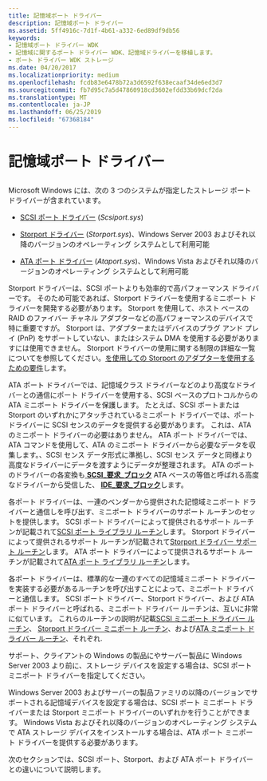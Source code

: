 ```yaml
---
title: 記憶域ポート ドライバー
description: 記憶域ポート ドライバー
ms.assetid: 5ff4916c-7d1f-4b61-a332-6ed89df9db56
keywords:
- 記憶域ポート ドライバー WDK
- 記憶域に関するポート ドライバー WDK、記憶域ドライバーを移植します。
- ポート ドライバー WDK ストレージ
ms.date: 04/20/2017
ms.localizationpriority: medium
ms.openlocfilehash: fcdb83e6478b72a3d6592f638ecaaf34de6ed3d7
ms.sourcegitcommit: fb7d95c7a5d47860918cd3602efdd33b69dcf2da
ms.translationtype: MT
ms.contentlocale: ja-JP
ms.lasthandoff: 06/25/2019
ms.locfileid: "67368184"
---
```

# <a name="storage-port-drivers"></a>記憶域ポート ドライバー


## <span id="ddk_storage_port_drivers_kg"></span><span id="DDK_STORAGE_PORT_DRIVERS_KG"></span>


Microsoft Windows には、次の 3 つのシステムが指定したストレージ ポート ドライバーが含まれています。

-   [SCSI ポート ドライバー](scsi-port-driver.md) (*Scsiport.sys*)

-   [Storport ドライバー](storport-driver.md) (*Storport.sys*)、Windows Server 2003 およびそれ以降のバージョンのオペレーティング システムとして利用可能

-   [ATA ポート ドライバー](ata-port-driver.md) (*Ataport.sys*)、Windows Vista およびそれ以降のバージョンのオペレーティング システムとして利用可能

Storport ドライバーは、SCSI ポートよりも効率的で高パフォーマンス ドライバーです。 そのため可能であれば、Storport ドライバーを使用するミニポート ドライバーを開発する必要があります。 Storport を使用して、ホスト ベースの RAID のファイバー チャネル アダプターなどの高パフォーマンスのデバイスで特に重要ですが。 Storport は、アダプターまたはデバイスのプラグ アンド プレイ (PnP) をサポートしていない、またはシステム DMA を使用する必要がありますには使用できません。 Storport ドライバーの使用に関する制限の詳細な一覧についてを参照してください。[を使用しての Storport のアダプターを使用するための要件](requirements-for-using-storport-with-an-adapter.md)します。

ATA ポート ドライバーでは、記憶域クラス ドライバーなどのより高度なドライバーとの通信にポート ドライバーを使用する、SCSI ベースのプロトコルからの ATA ミニポート ドライバーを保護します。 たとえば、SCSI ポートまたは Storport のいずれかにアタッチされているミニポート ドライバーでは、ポート ドライバーに SCSI センスのデータを提供する必要があります。 これは、ATA のミニポート ドライバーの必要はありません。 ATA ポート ドライバーでは、ATA コマンドを使用して、ATA のミニポート ドライバーから必要なデータを収集します。、SCSI センス データ形式に準拠し、SCSI センス データと同様より高度なドライバーにデータを渡すようにデータが整理されます。 ATA のポートのドライバーの各変換も[ **SCSI\_要求\_ブロック**](https://docs.microsoft.com/windows-hardware/drivers/ddi/content/srb/ns-srb-_scsi_request_block) ATA ベースの等価と呼ばれる高度なドライバーから受信した、 [**IDE\_要求\_ブロック**](https://docs.microsoft.com/windows-hardware/drivers/ddi/content/irb/ns-irb-_ide_request_block)します。

各ポート ドライバーは、一連のベンダーから提供された記憶域ミニポート ドライバーと通信しを呼び出す、ミニポート ドライバーのサポート ルーチンのセットを提供します。 SCSI ポート ドライバーによって提供されるサポート ルーチンが記載されて[SCSI ポート ライブラリ ルーチン](https://docs.microsoft.com/windows-hardware/drivers/ddi/content/index)します。 Storport ドライバーによって提供されるサポート ルーチンが記載されて[Storport ドライバー サポート ルーチン](https://docs.microsoft.com/windows-hardware/drivers/ddi/content/index)します。 ATA ポート ドライバーによって提供されるサポート ルーチンが記載されて[ATA ポート ライブラリ ルーチン](https://docs.microsoft.com/windows-hardware/drivers/ddi/content/index)します。

各ポート ドライバーは、標準的な一連のすべての記憶域ミニポート ドライバーを実装する必要があるルーチンを呼び出すことによって、ミニポート ドライバーと通信します。 SCSI ポート ドライバー、Storport ドライバー、および ATA ポート ドライバーと呼ばれる、ミニポート ドライバー ルーチンは、互いに非常に似ています。 これらのルーチンの説明が記載[SCSI ミニポート ドライバー ルーチン](https://docs.microsoft.com/windows-hardware/drivers/ddi/content/index)、 [Storport ドライバー ミニポート ルーチン](https://docs.microsoft.com/windows-hardware/drivers/ddi/content/index)、および[ATA ミニポート ドライバー ルーチン](https://docs.microsoft.com/windows-hardware/drivers/ddi/content/index)、それぞれ.

サポート、クライアントの Windows の製品にやサーバー製品に Windows Server 2003 より前に、ストレージ デバイスを設定する場合は、SCSI ポート ミニポート ドライバーを指定してください。

Windows Server 2003 およびサーバーの製品ファミリの以降のバージョンでサポートされる記憶域デバイスを設定する場合は、SCSI ポート ミニポート ドライバーまたは Storport ミニポート ドライバーのいずれかを行うことができます。 Windows Vista およびそれ以降のバージョンのオペレーティング システムで ATA ストレージ デバイスをインストールする場合は、ATA ポート ミニポート ドライバーを提供する必要があります。

次のセクションでは、SCSI ポート、Storport、および ATA ポート ドライバーとの違いについて説明します。

 

 




